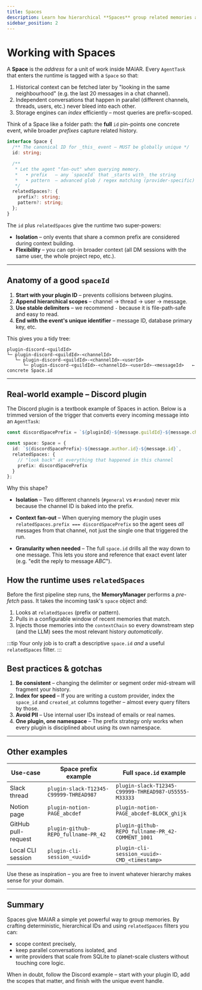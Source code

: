 ```yaml
---
title: Spaces
description: Learn how hierarchical **Spaces** group related memories and events in MAIAR and how to craft them in your own plugins
sidebar_position: 2
---
```


# Working with Spaces

A **Space** is the _address_ for a unit of work inside MAIAR. Every `AgentTask` that enters the runtime is tagged with a `Space` so that:

1.  Historical context can be fetched later by "looking in the same neighbourhood" (e.g. the last 20 messages in a chat channel).
2.  Independent conversations that happen in parallel (different channels, threads, users, etc.) never bleed into each other.
3.  Storage engines can _index_ efficiently – most queries are prefix-scoped.

Think of a Space like a folder path: the **full** `id` pin-points one concrete event, while broader _prefixes_ capture related history.

```ts
interface Space {
  /** The canonical ID for _this_ event – MUST be globally unique */
  id: string;

  /**
   * Let the agent "fan-out" when querying memory.
   *   • prefix   – any `spaceId` that _starts with_ the string
   *   • pattern  – advanced glob / regex matching (provider-specific)
   */
  relatedSpaces?: {
    prefix?: string;
    pattern?: string;
  };
}
```

The `id` plus `relatedSpaces` give the runtime two super-powers:

- **Isolation** – only events that share a common prefix are considered during context building.
- **Flexibility** – you can opt-in broader context (all DM sessions with the same user, the whole project repo, etc.).

---

## Anatomy of a good `spaceId`

1. **Start with your plugin ID** – prevents collisions between plugins.
2. **Append hierarchical scopes** – channel → thread → user → message.
3. **Use stable delimiters** – we recommend `-` because it is file-path-safe and easy to read.
4. **End with the event's unique identifier** – message ID, database primary key, etc.

This gives you a tidy tree:

```
plugin-discord-<guildId>
└─ plugin-discord-<guildId>-<channelId>
   └─ plugin-discord-<guildId>-<channelId>-<userId>
      └─ plugin-discord-<guildId>-<channelId>-<userId>-<messageId>   ← concrete Space.id
```

---

## Real-world example – Discord plugin

The Discord plugin is a textbook example of Spaces in action. Below is a trimmed version of the trigger that converts every incoming message into an `AgentTask`:

```ts
const discordSpacePrefix = `${pluginId}-${message.guildId}-${message.channelId}`;

const space: Space = {
  id: `${discordSpacePrefix}-${message.author.id}-${message.id}`,
  relatedSpaces: {
    // "look back" at everything that happened in this channel
    prefix: discordSpacePrefix
  }
};
```

Why this shape?

- **Isolation** – Two different channels (`#general` vs `#random`) never mix because the channel ID is baked into the prefix.

- **Context fan-out** – When querying memory the plugin uses `relatedSpaces.prefix === discordSpacePrefix` so the agent sees _all_ messages from that channel, not just the single one that triggered the run.

- **Granularity when needed** – The full `space.id` drills all the way down to one message. This lets you store and reference that exact event later (e.g. "edit the reply to message _ABC_").

## How the runtime uses `relatedSpaces`

Before the first pipeline step runs, the **MemoryManager** performs a _pre-fetch_ pass. It takes the incoming task's `space` object and:

1. Looks at `relatedSpaces` (prefix or pattern).
2. Pulls in a configurable window of recent memories that match.
3. Injects those memories into the `contextChain` so every downstream step (and the LLM) sees the most relevant history _automatically_.

:::tip
Your only job is to craft a descriptive `space.id` _and_ a useful `relatedSpaces` filter.
:::

## Best practices & gotchas

1. **Be consistent** – changing the delimiter or segment order mid-stream will fragment your history.
2. **Index for speed** – If you are writing a custom provider, index the `space_id` and `created_at` columns together – almost every query filters by those.
3. **Avoid PII** – Use internal user IDs instead of emails or real names.
4. **One plugin, one namespace** – The prefix strategy only works when every plugin is disciplined about using its own namespace.

---

## Other examples

| Use-case            | Space prefix example                   | Full `space.id` example                              |
| ------------------- | -------------------------------------- | ---------------------------------------------------- |
| Slack thread        | `plugin-slack-T12345-C99999-THREAD987` | `plugin-slack-T12345-C99999-THREAD987-U55555-M33333` |
| Notion page         | `plugin-notion-PAGE_abcdef`            | `plugin-notion-PAGE_abcdef-BLOCK_ghijk`              |
| GitHub pull-request | `plugin-github-REPO_fullname-PR_42`    | `plugin-github-REPO_fullname-PR_42-COMMENT_1001`     |
| Local CLI session   | `plugin-cli-session_<uuid>`            | `plugin-cli-session_<uuid>-CMD_<timestamp>`          |

Use these as inspiration – you are free to invent whatever hierarchy makes sense for your domain.

---

## Summary

Spaces give MAIAR a simple yet powerful way to group memories. By crafting deterministic, hierarchical IDs and using `relatedSpaces` filters you can:

- scope context precisely,
- keep parallel conversations isolated, and
- write providers that scale from SQLite to planet-scale clusters without touching core logic.

When in doubt, follow the Discord example – start with your plugin ID, add the scopes that matter, and finish with the unique event handle.
